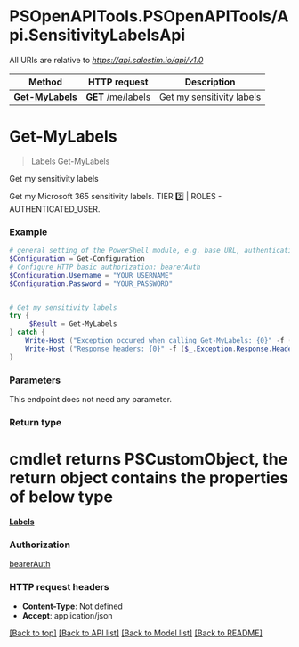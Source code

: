 # PSOpenAPITools.PSOpenAPITools/Api.SensitivityLabelsApi

All URIs are relative to *https://api.salestim.io/api/v1.0*

Method | HTTP request | Description
------------- | ------------- | -------------
[**Get-MyLabels**](SensitivityLabelsApi.md#Get-MyLabels) | **GET** /me/labels | Get my sensitivity labels


<a name="Get-MyLabels"></a>
# **Get-MyLabels**
> Labels Get-MyLabels<br>

Get my sensitivity labels

Get my Microsoft 365 sensitivity labels. TIER 2️⃣ | ROLES - AUTHENTICATED_USER.

### Example
```powershell
# general setting of the PowerShell module, e.g. base URL, authentication, etc
$Configuration = Get-Configuration
# Configure HTTP basic authorization: bearerAuth
$Configuration.Username = "YOUR_USERNAME"
$Configuration.Password = "YOUR_PASSWORD"


# Get my sensitivity labels
try {
     $Result = Get-MyLabels
} catch {
    Write-Host ("Exception occured when calling Get-MyLabels: {0}" -f ($_.ErrorDetails | ConvertFrom-Json))
    Write-Host ("Response headers: {0}" -f ($_.Exception.Response.Headers | ConvertTo-Json))
}
```

### Parameters
This endpoint does not need any parameter.

### Return type
# cmdlet returns PSCustomObject, the return object contains the properties of below type
[**Labels**](Labels.md)

### Authorization

[bearerAuth](../README.md#bearerAuth)

### HTTP request headers

 - **Content-Type**: Not defined
 - **Accept**: application/json

[[Back to top]](#) [[Back to API list]](../README.md#documentation-for-api-endpoints) [[Back to Model list]](../README.md#documentation-for-models) [[Back to README]](../README.md)

